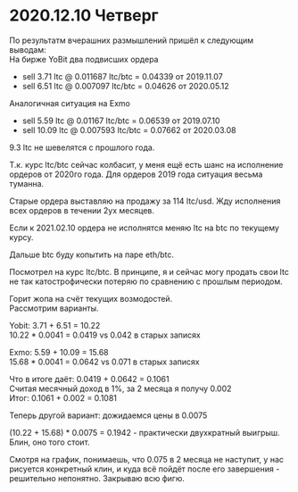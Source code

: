 # 2020.12.10 Четверг
По результатм вчерашних размышлений пришёл к следующим выводам:  
На бирже YoBit два подвисших ордера
 - sell 3.71 ltc @ 0.011687 ltc/btc = 0.04339 от 2019.11.07
 - sell 6.51 ltc @ 0.007097 ltc/btc = 0.04626 от 2020.05.12
 
Аналогичная ситуация на Exmo
 - sell 5.59 ltc @ 0.01167 ltc/btc = 0.06539 от 2019.07.10
 - sell 10.09 ltc @ 0.007593 ltc/btc = 0.07662 от 2020.03.08

9.3 ltc не шевелятся с прошлого года.

Т.к. курс ltc/btc сейчас колбасит, у меня ещё есть шанс на исполнение ордеров от 2020го года. Для ордеров 2019 года ситуация весьма туманна.

Старые ордера выставляю на продажу за 114 ltc/usd. Жду исполнения всех ордеров в течении 2ух месяцев.

Если к 2021.02.10 ордера не исполнятся меняю ltc на btc по текущему курсу.

Дальше btc буду копытить на паре eth/btc.

Посмотрел на курс ltc/btc. В принципе, я и сейчас могу продать свои ltc не так катострофически потеряю по сравнению с прошлым периодом.

Горит жопа на счёт текущих возмодостей.  
Рассмотрим варианты.

Yobit: 3.71 + 6.51 = 10.22  
10.22 * 0.0041 = 0.0419 vs 0.042 в старых записях

Exmo: 5.59 + 10.09 = 15.68  
15.68 * 0.0041 = 0.0642 vs 0.071 в старых записях

Что в итоге даёт:
0.0419 + 0.0642 = 0.1061  
Считая месячный доход в 1%, за 2 месяца я получу 0.002  
Итог: 0.1061 + 0.002 = 0.1081

Теперь другой вариант:
дожидаемся цены в 0.0075

(10.22 + 15.68) * 0.0075 = 0.1942 - практически двухкратный выигрыш.
Блин, оно того стоит.

Смотря на график, понимаешь, что 0.075 в 2 месяца не наступит, у нас рисуется конкретный клин, и куда всё пойдёт после его завершения - решительно непонятно. Закрываю всю фигю.

